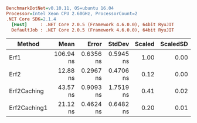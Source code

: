 ``` ini

BenchmarkDotNet=v0.10.11, OS=ubuntu 16.04
Processor=Intel Xeon CPU 2.60GHz, ProcessorCount=2
.NET Core SDK=2.1.4
  [Host]     : .NET Core 2.0.5 (Framework 4.6.0.0), 64bit RyuJIT
  DefaultJob : .NET Core 2.0.5 (Framework 4.6.0.0), 64bit RyuJIT


```
|       Method |      Mean |     Error |    StdDev | Scaled | ScaledSD |
|------------- |----------:|----------:|----------:|-------:|---------:|
|         Erf1 | 106.94 ns | 0.6356 ns | 0.5945 ns |   1.00 |     0.00 |
|         Erf2 |  12.88 ns | 0.2967 ns | 0.4706 ns |   0.12 |     0.00 |
|  Erf2Caching |  43.57 ns | 0.9093 ns | 1.7519 ns |   0.41 |     0.02 |
| Erf2Caching1 |  21.12 ns | 0.4624 ns | 0.6482 ns |   0.20 |     0.01 |
